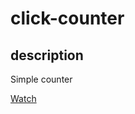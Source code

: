 # click-counter

## description

Simple counter 

[Watch](https://deborodina.github.io/click-counter/)
